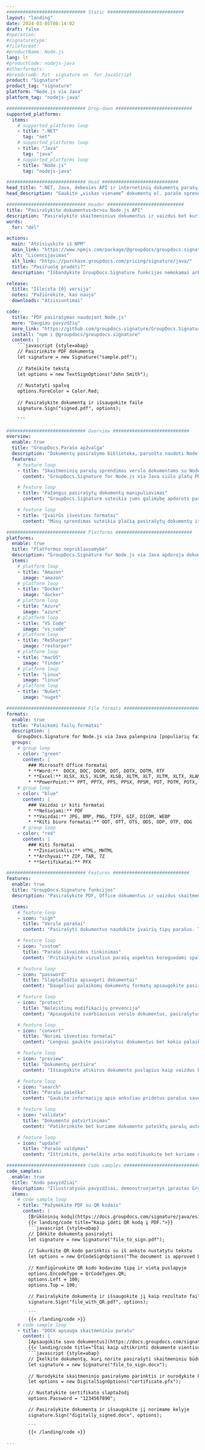 ```yaml
---
############################# Static ############################
layout: "landing"
date: 2024-03-05T08:14:02
draft: false
#operation: 
#signaturetype: 
#fileformat: 
#productName: Node.js
lang: lt
#productCode: nodejs-java
#otherformats: 
#breadcrumb: Put  signature on  for JavaScript
product: "Signature"
product_tag: "signature"
platform: "Node.js via Java"
platform_tag: "nodejs-java"

############################# Drop-down ############################
supported_platforms:
  items:
    # supported_platforms loop
    - title: ".NET"
      tag: "net"
    # supported_platforms loop
    - title: "Java"
      tag: "java"
    # supported_platforms loop
    - title: "Node.js"
      tag: "nodejs-java"

############################# Head ############################
head_title: ".NET, Java, debesies API ir internetinių dokumentų parašų programos"
head_description: "Gaukite „viskas viename“ dokumentų el. parašo sprendimą, skirtą .NET, „Java“ ir debesies programoms. Pasirašykite įprastus dokumentų formatus internete naudodami paprastą vilkimo ir nuleidimo funkciją"

############################# Header ############################
title: "Pasirašykite dokumentus<br>su Node.js API"
description: "Pasirašykite skaitmeninius dokumentus ir vaizdus bet kurioje platformoje naudodami mūsų lanksčias API ir programuotojams ir galutiniams vartotojams skirtus sprendimus."
words:
  for: "dėl"

actions:
  main: "Atsisiųskite iš NPM"
  main_link: "https://www.npmjs.com/package/@groupdocs/groupdocs.signature/"
  alt: "Licencijavimas"
  alt_link: "https://purchase.groupdocs.com/pricing/signature/java/"
  title: "Pasiruošę pradėti?"
  description: "Išbandykite GroupDocs.Signature funkcijas nemokamai arba paprašykite licencijos"

release:
  title: "Išleista {0} versija"
  notes: "Pažiūrėkite, kas naujo"
  downloads: "Atsisiuntimai"

code:
  title: "PDF pasirašymas naudojant Node.js"
  more: "Daugiau pavyzdžių"
  more_link: "https://github.com/groupdocs-signature/GroupDocs.Signature-for-Node.js-via-Java/"
  install: "npm i @groupdocs/groupdocs.signature"
  content: |
    ```javascript {style=abap}   
    // Pasirinkite PDF dokumentą
    let signature = new Signature("sample.pdf");
    
    // Pateikite tekstą
    let options = new TextSignOptions("John Smith");
    
    // Nustatyti spalvą
    options.ForeColor = Color.Red;
    
    // Pasirašykite dokumentą ir išsaugokite faile
    signature.Sign("signed.pdf", options);
    
    ```

############################# Overview ############################
overview:
  enable: true
  title: "GroupDocs.Parašo apžvalga"
  description: "Dokumentų pasirašymo biblioteka, paruošta naudoti Node.js programose"
  features:
    # feature loop
    - title: "Skaitmeninių parašų sprendimas verslo dokumentams su Node.js"
      content: "GroupDocs.Signature for Node.js via Java siūlo platų PDF, „Office“ dokumentų ir vaizdų skaitmeninio parašo parinkčių rinkinį. Galimas tekstas, brūkšniniai kodai, vaizdai, skaitmeniniai sertifikatai ir metaduomenys. Supaprastintas dokumentų apdorojimas užtikrina efektyvumą."

    # feature loop
    - title: "Pažangus pasirašytų dokumentų manipuliavimas"
      content: "GroupDocs.Signature suteikia jums galimybę apdoroti pasirašytus dokumentus. Ieškokite ir patvirtinkite parašus naudodami įvairius kriterijus. Be to, išskleiskite išsamią dokumento informaciją arba generuokite puslapių peržiūros vaizdus."

    # feature loop
    - title: "Įvairūs išvesties formatai"
      content: "Mūsų sprendimas suteikia plačią pasirašytų dokumentų išvesties formato kontrolę. Tiksliai išdėstykite parašus bet kuriame puslapyje ir pritaikykite jų išvaizdą. Išsaugokite pasirašytus dokumentus daugeliu palaikomų formatų ir pasirinktinai apsaugokite juos slaptažodžiais."

############################# Platforms ############################
platforms:
  enable: true
  title: "Platformos nepriklausomybė"
  description: "GroupDocs.Signature for Node.js via Java apdoroja dokumentus su įvairiomis operacinėmis sistemomis"
  items:
    # platform loop
    - title: "Amazon"
      image: "amazon"
    # platform loop
    - title: "Docker"
      image: "docker"
    # platform loop
    - title: "Azure"
      image: "azure"
    # platform loop
    - title: "VS Code"
      image: "vs_code"
    # platform loop
    - title: "ReSharper"
      image: "resharper"
    # platform loop
    - title: "macOS"
      image: "finder"
    # platform loop
    - title: "Linux"
      image: "linux"
    # platform loop
    - title: "NuGet"
      image: "nuget"

############################# File formats ############################
formats:
  enable: true
  title: "Palaikomi failų formatai"
  description: |
    GroupDocs.Signature for Node.js via Java palengvina [populiarių failų formatų](https://docs.groupdocs.com/signature/java/supported-document-formats/) operacijas.
  groups:
    # group loop
    - color: "green"
      content: |
        ### Microsoft Office formatai
        * **Word:**  DOCX, DOC, DOCM, DOT, DOTX, DOTM, RTF
        * **Excel:** XLSX, XLS, XLSM, XLSB, XLTM, XLT, XLTM, XLTX, XLAM, SXC, SpreadsheetML
        * **PowerPoint:** PPT, PPTX, PPS, PPSX, PPSM, POT, POTM, POTX, PPTM
    # group loop
    - color: "blue"
      content: |
        ### Vaizdai ir kiti formatai
        * **Nešiojami:** PDF
        * **Vaizdai:** JPG, BMP, PNG, TIFF, GIF, DICOM, WEBP
        * **Kiti biuro formatai:** ODT, OTT, OTS, ODS, ODP, OTP, ODG
      # group loop
    - color: "red"
      content: |
        ### Kiti formatai
        * **Žiniatinklis:** HTML, MHTML
        * **Archyvai:** ZIP, TAR, 7Z
        * **Sertifikatai:** PFX

############################# Features ############################
features:
  enable: true
  title: "GroupDocs.Signature funkcijos"
  description: "Pasirašykite PDF, Office dokumentus ir vaizdus skaitmeniniais parašais"

  items:
    # feature loop
    - icon: "sign"
      title: "Verslo parašai"
      content: "Pasirašyti dokumentus naudokite įvairių tipų parašus. Tiksliai įdėkite skaitmeninius parašus bet kurioje puslapio vietoje."

    # feature loop
    - icon: "custom"
      title: "Parašo išvaizdos tinkinimas"
      content: "Pritaikykite vizualius parašų aspektus koreguodami spalvą, šriftą, kraštines, pasukimą ir daugiau, kad pasiektumėte norimą rezultatą."

    # feature loop
    - icon: "password"
      title: "Slaptažodžiu apsaugoti dokumentai"
      content: "Daugeliui palaikomų dokumentų formatų apsaugokite pasirašytus dokumentus slaptažodžiu, kad padidintumėte saugumą."

    # feature loop
    - icon: "protect"
      title: "Neleistinų modifikacijų prevencija"
      content: "Apsaugokite svarbiausius verslo dokumentus, pasirašytus skaitmeniniais sertifikatais, nuo neteisėtų pakeitimų."

    # feature loop
    - icon: "convert"
      title: "Norimi išvesties formatai"
      content: "Lengvai gaukite pasirašytus dokumentus bet kokiu palaikomu formatu. Lengvai konvertuokite MS Word dokumentus į PDF formatą."

    # feature loop
    - icon: "preview"
      title: "Dokumentų peržiūra"
      content: "Išsaugokite atskirus dokumento puslapius kaip vaizdus būsimiems poreikiams."

    # feature loop
    - icon: "search"
      title: "Parašo paieška"
      content: "Gaukite informaciją apie anksčiau pridėtus parašus savo dokumentuose."

    # feature loop
    - icon: "validate"
      title: "Dokumento patvirtinimas"
      content: "Patikrinkite bet kuriame dokumente pateiktų parašų autentiškumą."

    # feature loop
    - icon: "update"
      title: "Parašo valdymas"
      content: "Ištrinkite, perkelkite arba modifikuokite bet kuriame dokumento puslapyje esančius parašus."

############################# Code samples ############################
code_samples:
  enable: true
  title: "Kodo pavyzdžiai"
  description: "Iliustratyvūs pavyzdžiai, demonstruojantys įprastas GroupDocs.Signature for Node.js via Java operacijas"
  items:
    # code sample loop
    - title: "Pažymėkite PDF su QR kodais"
      content: |
        [Brūkšninių kodų](https://docs.groupdocs.com/signature/java/esign-document-with-qr-code-signature/) įtraukimas į konkrečius PDF dokumentų puslapius gali supaprastinti verslo procesus. Šioje skiltyje pateikiamas QR kodo pridėjimo naudojant GroupDocs.Signature for Node.js via Java pavyzdys.
        {{< landing/code title="Kaip įdėti QR kodą į PDF.">}}
        ```javascript {style=abap}
        // Įdėkite dokumentą pasirašyti
        let signature = new Signature("file_to_sign.pdf");
        
        // Sukurkite QR kodo parinktis su iš anksto nustatytu tekstu
        let options = new QrCodeSignOptions("The document is approved by John Smith");
        
        // Konfigūruokite QR kodo kodavimo tipą ir vietą puslapyje
        options.EncodeType = QrCodeTypes.QR;
        options.Left = 100;
        options.Top = 100;
            
        // Pasirašykite dokumentą ir išsaugokite jį kaip rezultato failą
        signature.Sign("file_with_QR.pdf", options);
        
        ```
        {{< /landing/code >}}
    # code sample loop
    - title: "DOCX apsauga skaitmeniniu parašu"
      content: |
        [Apsaugokite savo dokumentus](https://docs.groupdocs.com/signature/java/esign-document-with-digital-signature/) parašais, pagrįstais skaitmeniniais sertifikatais. Skaitmeninis parašas apsaugo jūsų verslo dokumentus nuo turinio pasikeitimo.
        {{< landing/code title="Štai kaip užtikrinti dokumento vientisumą.">}}
        ```javascript {style=abap}   
        // Įkelkite dokumentą, kurį norite pasirašyti skaitmeniniu būdu
        let signature = new Signature("file_to_sign.docx");
        
        // Nurodykite skaitmeninio pasirašymo parinktis ir nurodykite kelią į sertifikato failą
        let options = new DigitalSignOptions("certificate.pfx");

        // Nustatykite sertifikato slaptažodį
        options.Password = "1234567890";

        // Pasirašykite dokumentą ir išsaugokite jį norimame kelyje
        signature.Sign("digitally_signed.docx", options);

        ```
        {{< /landing/code >}}

---
```

